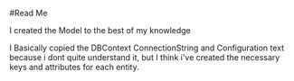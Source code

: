 #Read Me

I created the Model to the best of my knowledge  

I Basically copied the DBContext ConnectionString and Configuration text because i dont quite understand it, but I think i've created the necessary keys and attributes for each entity. 